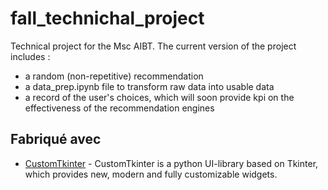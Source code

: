 # fall_technichal_project

Technical project for the Msc AIBT. The current version of the project includes :
- a random (non-repetitive) recommendation
- a data_prep.ipynb file to transform raw data into usable data
- a record of the user's choices, which will soon provide kpi on the effectiveness of the recommendation engines
## Fabriqué avec
- [CustomTkinter](https://github.com/TomSchimansky/CustomTkinter) - CustomTkinter is a python UI-library based on Tkinter, which provides new, modern and fully customizable widgets.
